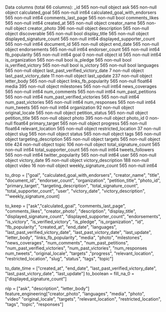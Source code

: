Data columns (total 66 columns):
_id                                565 non-null object
ask                                565 non-null object
calculated_goal                    565 non-null int64
calculated_goal_with_endorsers     565 non-null int64
comments_last_page                 565 non-null bool
comments_likes                     565 non-null int64
created_at                         565 non-null object
creator_name                       565 non-null object
creator_photo                      396 non-null object
description                        565 non-null object
discoverable                       565 non-null bool
display_title                      565 non-null object
displayed_signature_count          565 non-null int64
displayed_supporter_count          565 non-null int64
document_id                        565 non-null object
end_date                           565 non-null object
endorsements                       565 non-null int64
endorser_count                     565 non-null int64
fb_popularity                      565 non-null int64
goal                               0 non-null object
id                                 565 non-null int64
is_organization                    565 non-null bool
is_pledge                          565 non-null bool
is_verified_victory                565 non-null bool
is_victory                         565 non-null bool
languages                          565 non-null object
last_past_verified_victory_date    7 non-null object
last_past_victory_date             11 non-null object
last_update                        237 non-null object
letter_body                        565 non-null object
links_fb_popularity                565 non-null float64
media                              395 non-null object
milestones                         565 non-null int64
news_coverages                     565 non-null int64
num_comments                       565 non-null int64
num_past_petitions                 565 non-null int64
num_past_verified_victories        565 non-null int64
num_past_victories                 565 non-null int64
num_responses                      565 non-null int64
num_tweets                         565 non-null int64
organization                       92 non-null object
original_locale                    565 non-null object
petition_status                    565 non-null object
petition_title                     565 non-null object
photo                              395 non-null object
photo_id                           0 non-null float64
primary_target                     565 non-null object
progress                           565 non-null float64
relevant_location                  565 non-null object
restricted_location                37 non-null object
slug                               565 non-null object
status                             565 non-null object
tags                               565 non-null object
targeting_description              565 non-null object
targets                            565 non-null object
title                              424 non-null object
topic                              106 non-null object
total_signature_count              565 non-null int64
total_supporter_count              565 non-null int64
tweets_followers                   565 non-null int64
twitter_popularity                 565 non-null int64
user                               565 non-null object
victory_date                       95 non-null object
victory_description                188 non-null object
video                              16 non-null object
weekly_signature_count             565 non-null int64


to_drop = ["goal", "calculated_goal_with_endorsers", "creator_name", "title", "document_id", 
    "endorser_count", "organization", "petition_title", "photo_id", "primary_target",
     "targeting_description", "total_signature_count", "total_supporter_count", "user",
     "victory_date", "victory_description", ""weekly_signature_count]
     

to_keep = ["ask","calculated_goal", "comments_last_page", "comments_likes", 
    "creator_photo", "description", "display_title", "displayed_signature_count",
    "displayed_supporter_count", "endorsements", "is_victory", "is_verified_victory",
    "is_pledge", "is_organization", "id", "fb_popularity", "created_at", "end_date", "languages",
    "last_past_verified_victory_date", 
    "last_past_victory_date", "last_update", "letter_body", "links_fb_popularity", "media", "photo",
    "milestones", "news_coverages", "num_comments", "num_past_petitions", "num_past_verified_victories", 
    "num_past_victories", "num_responses num_tweets", "original_locale", "targets" ,"progress",
    "relevant_location", "restricted_location", "slug", "status", "tags", "topic"]
    
to_date_time = ["created_at", "end_date", "last_past_verified_victory_date", 
    "last_past_victory_date", "last_update"]
to_boolean = 
fill_na_0 = ["displayed_signature_count"]


nlp = ["ask", "description", "letter_body"]
feature_engineering["creator_photo", "languages", "media", "photo", "video" 
"original_locale", "targets", "relevant_location", "restricted_location",
"tags", "topic", "responses"]


